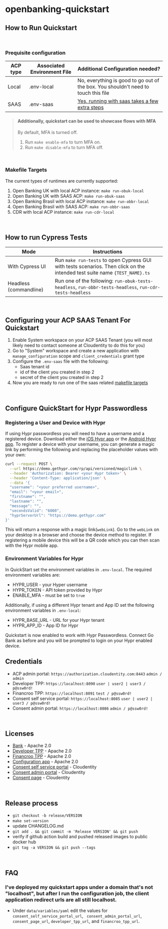 # openbanking-quickstart

## How to Run Quickstart
<br/>

### Prequisite configuration
| ACP type      | Associated Environment File | Additional Configuration needed?
| ----------- | ----------- | --------|
| Local      | .env-local   | No, everything is good to go out of the box. You shouldn't need to touch this file|
| SAAS   | .env-saas        | <a href="#saas-configuration-instructions">Yes, running with saas takes a few extra steps</a>|

> #### Additionally, quickstart can be used to showcase flows with MFA
> By default, MFA is turned off.
> 1. Run `make enable-mfa` to turn MFA on.
> 2. Run `make disable-mfa` to turn MFA off.

<br/>
<h3 id="makefile-targets"> Makefile Targets</h3>

The current types of runtimes are currently supported:
1. Open Banking UK with local ACP instance: `make run-obuk-local`
2. Open Banking UK with SAAS ACP: `make run-obuk-saas`
3. Open Banking Brasil with local ACP instance: `make run-obbr-local`
4. Open Banking Brasil with SAAS ACP: `make run-obbr-saas`
5. CDR with local ACP instance: `make run-cdr-local`

<br/>

## How to run Cypress Tests
| Mode      | Instructions |
| ----------- | ----------- |
| With Cypress UI      | Run `make run-tests` to open Cypress GUI with tests scenarios. Then click on the intended test suite name `{TEST_NAME}.ts`    |
| Headless (commandline)   | Run one of the following: `run-obuk-tests-headless`, `run-obbr-tests-headless`, `run-cdr-tests-headless`        |

<br/>

<h2 id="saas-configuration-instructions">Configuring your ACP SAAS Tenant For Quickstart</h3>

1. Enable System workspace on your ACP SAAS Tenant (you will most likely need to contact someone at Cloudentity to do this for you)
2. Go to "System" workspace and create a new application with `manage_configuration` scope and `client_credentials` grant type
3. Configure the `.env-saas` file with the following:
    * Saas tenant id
    * id of the client you created in step 2
    * secret of the client you created in step 2
4. Now you are ready to run one of the saas related <a href="#makefile-targets"> makefile targets</a>

<br/>

<h2>Configure QuickStart for Hypr Passwordless</h2>

### Registering a User and Device with Hypr

If using Hypr passwordless you will need to have a username and a registered device. Download either the [iOS Hypr app](https://apps.apple.com/us/app/hypr/id1343368858) or the [Android Hypr app](https://play.google.com/store/apps/details?id=com.hypr.one&hl=en_US&gl=US). To register a device with your username, you can generate a magic link by performing the following and replacing the placeholder values with your own:

```bash
curl --request POST \
  --url https://demo.gethypr.com/rp/api/versioned/magiclink \
  --header 'Authorization: Bearer <your Hypr token>' \
  --header 'Content-Type: application/json' \
  --data '{
  "username": "<your preferred username>",
  "email": "<your email>",
  "firstname": "",
  "lastname": "",
  "message": "",
  "secondsValid": "6000",
  "hyprServerUrl": "https://demo.gethypr.com"
}'
```

This will return a response with a magic link(`webLink`). Go to the `webLink` on your desktop in a browser and choose the device method to register. If registering a mobile device this will be a QR code which you can then scan with the Hypr mobile app.

### Environment Variables for Hypr
In QuickStart set the environment variables in `.env-local`. The required environment variables are:
- HYPR_USER - your Hyper username
- HYPR_TOKEN - API token provided by Hypr
- ENABLE_MFA - must be set to `true`

Additionally, if using a different Hypr tenant and App ID set the following environment variables in `.env-local`:
- HYPR_BASE_URL - URL for your Hypr tenant
- HYPR_APP_ID - App ID for Hypr

Quickstart is now enabled to work with Hypr Passwordless. Connect Go Bank as before and you will be prompted to login on your Hypr enabled device.
## Credentials
- ACP admin portal: `https://authorization.cloudentity.com:8443` `admin / admin`
- Developer TPP: `https://localhost:8090` `user | user2 | user3 / p@ssw0rd!`
- Financroo TPP: `https://localhost:8091` `test / p@ssw0rd!`
- Consent self service portal: `https://localhost:8085` `user | user2 | user3 / p@ssw0rd!`
- Consent admin portal: `https://localhost:8086` `admin / p@ssw0rd!`

<br/>

## Licenses
- [Bank](apps/bank/LICENSE) - Apache 2.0
- [Developer TPP](apps/developer-tpp/LICENSE) - Apache 2.0
- [Financroo TPP](apps/financroo-tpp/LICENSE) - Apache 2.0
- [Configuration app](apps/configuration/LICENSE) - Apache 2.0
- [Consent self service portal](consent/self-service-portal/LICENSE) - Cloudentity
- [Consent admin portal](consent/admin-portal/LICENSE) - Cloudentity
- [Consent page](consent/consent-page/LICENSE) - Cloudentity

<br/>

## Release process
- `git checkout -b release/VERSION`
- `make set-version`
- update CHANGELOG.md
- `git add . && git commit -m 'Release VERSION' && git push`
- verify if github action build and pushed released images to public docker hub
- `git tag -a VERSION && git push --tags`

<br/>

## FAQ
### I've deployed my quickstart apps under a domain that's not "localhost", but after I run the configuration job, the client application redirect urls are all still localhost.
-  Under `data/variables/yaml` edit the values for `consent_self_service_portal_url`, ` consent_admin_portal_url`, `consent_page_url`, `developer_tpp_url`, and `financroo_tpp_url`.
